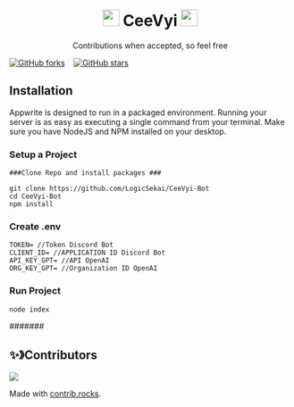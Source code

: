 <h1 align="center"><img src="https://upload-os-bbs.hoyolab.com/upload/2021/10/06/14057774/04ffc583f2c03ee84ab78e5483706f93_125129641351339660.gif" width="30px"> CeeVyi <img src="https://upload-bbs.mihoyo.com/upload/2022/04/24/9f2fd95523cca60843336d0aa14b225f_2127491934101263634.png" width="30px"></h1>
<p align="center">Contributions when accepted, so feel free</p>

[![GitHub forks](https://img.shields.io/github/forks/LogicSekai/CeeVyi-Bot?style=social)](https://github.com/LogicSekai/CeeVyi-Bot/network) &nbsp;&nbsp; [![GitHub stars](https://img.shields.io/github/stars/LogicSekai/CeeVyi-Bot?style=social)](https://github.com/LogicSekai/CeeVyi-Bot/stargazers)

## Installation

Appwrite is designed to run in a packaged environment. Running your server is as easy as executing a single command from your terminal.
Make sure you have NodeJS and NPM installed on your desktop.

### Setup a Project

```
###Clone Repo and install packages ###

git clone https://github.com/LogicSekai/CeeVyi-Bot
cd CeeVyi-Bot
npm install
```

### Create .env
```
TOKEN= //Token Discord Bot
CLIENT_ID= //APPLICATION ID Discord Bot
API_KEY_GPT= //API OpenAI
ORG_KEY_GPT= //Organization ID OpenAI
```

### Run Project
```node index```

#######

## ✨》Contributors

<a href="https://github.com/LogicSekai/Lunatic-Whatsapp-Bot/graphs/contributors">
  <img src="https://contrib.rocks/image?repo=LogicSekai/Lunatic-Whatsapp-Bot" />
</a>

Made with [contrib.rocks](https://contrib.rocks).
